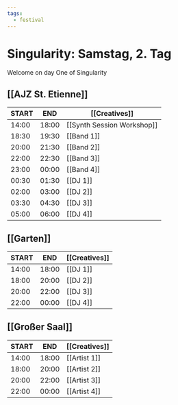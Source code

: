 ```yaml
---
tags:
  - festival
---
```


# Singularity: Samstag, 2. Tag

Welcome on day One of Singularity 

## [[AJZ St. Etienne]]

| START | END   | [[Creatives]]                 |
|   -   |   -   | -                             |
| 14:00 | 18:00 | [[Synth Session Workshop]]    |
| 18:30 | 19:30 | [[Band 1]]                    |
| 20:00 | 21:30 | [[Band 2]]                    |
| 22:00 | 22:30 | [[Band 3]]                    |
| 23:00 | 00:00 | [[Band 4]]                    |
| 00:30 | 01:30 | [[DJ 1]]                      |
| 02:00 | 03:00 | [[DJ 2]]                      |
| 03:30 | 04:30 | [[DJ 3]]                      |
| 05:00 | 06:00 | [[DJ 4]]                      |

## [[Garten]]

| START | END   | [[Creatives]]                 |
|   -   |   -   | -                             |
| 14:00 | 18:00 | [[DJ 1]]                      |
| 18:00 | 20:00 | [[DJ 2]]                      |
| 20:00 | 22:00 | [[DJ 3]]                      |
| 22:00 | 00:00 | [[DJ 4]]                      |

## [[Großer Saal]]

| START | END   | [[Creatives]]                 |
|   -   |   -   | -                             |
| 14:00 | 18:00 | [[Artist 1]]                  |
| 18:00 | 20:00 | [[Artist 2]]                  |
| 20:00 | 22:00 | [[Artist 3]]                  |
| 22:00 | 00:00 | [[Artist 4]]                  |
